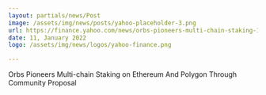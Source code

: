 ```yaml
---
layout: partials/news/Post
image: /assets/img/news/posts/yahoo-placeholder-3.png
url: https://finance.yahoo.com/news/orbs-pioneers-multi-chain-staking-164500489.html
date: 11, January 2022
logo: /assets/img/news/logos/yahoo-finance.png

---
```



Orbs Pioneers Multi-chain Staking on Ethereum And Polygon Through Community Proposal
